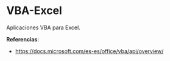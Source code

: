 # VBA-Excel
Aplicaciones VBA para Excel.

**Referencias**:
- https://docs.microsoft.com/es-es/office/vba/api/overview/
